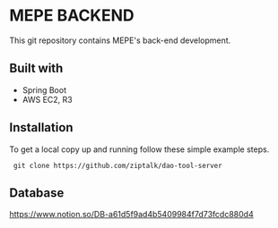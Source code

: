 # MEPE BACKEND

This git repository contains MEPE's back-end development.

## Built with
- Spring Boot
- AWS EC2, R3

## Installation
To get a local copy up and running follow these simple example steps.
``` 
 git clone https://github.com/ziptalk/dao-tool-server 
```

## Database
https://www.notion.so/DB-a61d5f9ad4b5409984f7d73fcdc880d4
